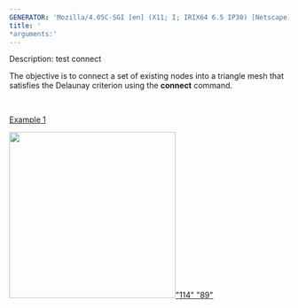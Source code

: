 ```yaml
---
GENERATOR: 'Mozilla/4.05C-SGI [en] (X11; I; IRIX64 6.5 IP30) [Netscape]'
title: '
*arguments:'
---
```


 Description: test connect

  The objective is to connect a set of existing nodes into a triangle
  mesh that  satisfies the Delaunay criterion using the **connect**
  command.

   

  [Example 1](description_2dconn.md)

  [<img height="300" width="300" src="https://lanl.github.io/LaGriT/docs/assets/images/2d_connect2_tn.gif">"114"
  "89"](description_2dconn.md)
